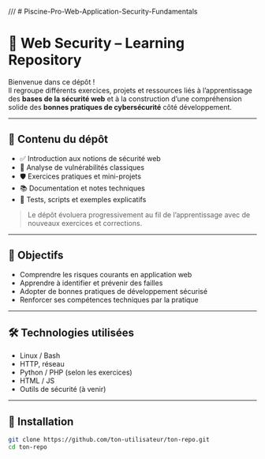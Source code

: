 /// # Piscine-Pro-Web-Application-Security-Fundamentals
# 🔐 Web Security – Learning Repository

Bienvenue dans ce dépôt !  
Il regroupe différents exercices, projets et ressources liés à l’apprentissage des **bases de la sécurité web** et à la construction d’une compréhension solide des **bonnes pratiques de cybersécurité** côté développement.

---

## 📂 Contenu du dépôt

- ✅ Introduction aux notions de sécurité web
- 🔎 Analyse de vulnérabilités classiques
- 🛡️ Exercices pratiques et mini-projets
- 📚 Documentation et notes techniques
- 🧪 Tests, scripts et exemples explicatifs

> Le dépôt évoluera progressivement au fil de l’apprentissage avec de nouveaux exercices et corrections.

---

## 🎯 Objectifs

- Comprendre les risques courants en application web
- Apprendre à identifier et prévenir des failles
- Adopter de bonnes pratiques de développement sécurisé
- Renforcer ses compétences techniques par la pratique

---

## 🛠️ Technologies utilisées

- Linux / Bash
- HTTP, réseau
- Python / PHP (selon les exercices)
- HTML / JS
- Outils de sécurité (à venir)

---

## 🚀 Installation

```bash
git clone https://github.com/ton-utilisateur/ton-repo.git
cd ton-repo
